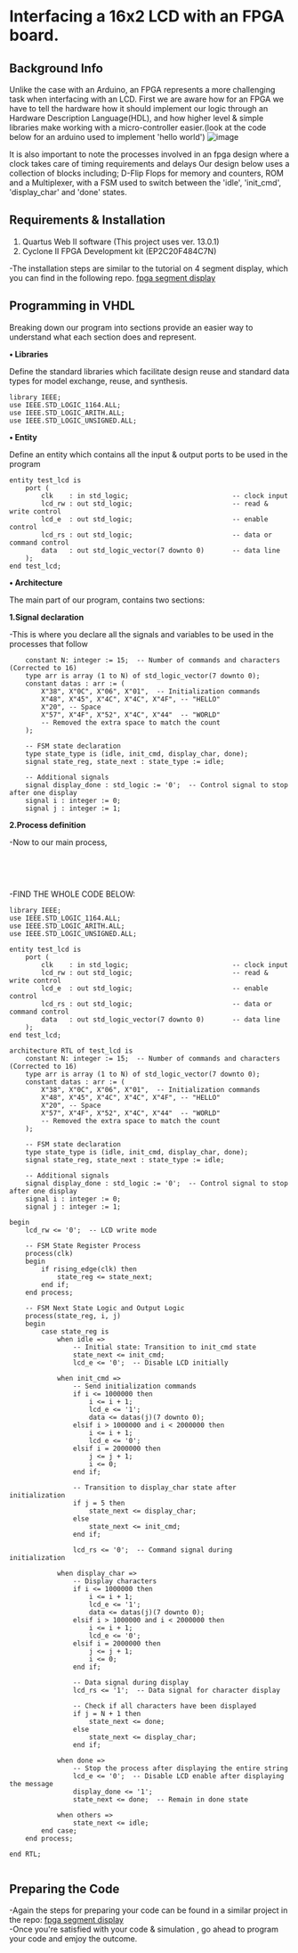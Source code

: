 # Interfacing a 16x2 LCD with an FPGA board.
## Background Info ##
Unlike the case with an Arduino, an FPGA represents a more challenging task when interfacing with an LCD.
First we are aware how for an FPGA we have to tell the hardware how it should implement our logic through an Hardware Description Language(HDL), and how higher level & simple libraries make working with a micro-controller easier.(look at the code below for an arduino 
used to implement 'hello world')
![image](https://github.com/user-attachments/assets/442612fa-0654-4c4e-96de-bdf6f4b2e684)

It is also important to note the processes involved in an fpga design where a clock takes care of timing requirements and delays
Our design below uses a collection of blocks including; D-Flip Flops for memory and counters, ROM and a Multiplexer, with a FSM used to switch between the 'idle', 'init_cmd', 'display_char' and 'done' states.



## Requirements & Installation ##

1.	Quartus Web II software (This project uses ver. 13.0.1)
2.	Cyclone II FPGA Development kit (EP2C20F484C7N)

-The installation steps are similar to the tutorial on 4 segment display, which you can find in the following repo.
 [fpga segment display](https://github.com/donaldintech/fpga_segment_display)


## Programming in VHDL ##

Breaking down our program into sections provide an easier way to understand what each section does and represent.

**•	Libraries**

Define the standard libraries which facilitate design reuse and standard data types for model exchange, reuse, and synthesis. 
```
library IEEE;
use IEEE.STD_LOGIC_1164.ALL;
use IEEE.STD_LOGIC_ARITH.ALL;
use IEEE.STD_LOGIC_UNSIGNED.ALL;
```
 
**•	Entity**

Define an entity which contains all the input & output ports to be used in the program
```
entity test_lcd is
    port (
        clk    : in std_logic;                          -- clock input
        lcd_rw : out std_logic;                         -- read & write control
        lcd_e  : out std_logic;                         -- enable control
        lcd_rs : out std_logic;                         -- data or command control
        data   : out std_logic_vector(7 downto 0)       -- data line
    );
end test_lcd;
```
 
**•	Architecture**

The main part of our program, contains two sections: 

**1.Signal declaration** 

-This is where you declare all the signals and variables to be used in the processes that follow
```
    constant N: integer := 15;  -- Number of commands and characters (Corrected to 16)
    type arr is array (1 to N) of std_logic_vector(7 downto 0);
    constant datas : arr := (
        X"38", X"0C", X"06", X"01",  -- Initialization commands
        X"48", X"45", X"4C", X"4C", X"4F", -- "HELLO"
        X"20", -- Space
        X"57", X"4F", X"52", X"4C", X"44"  -- "WORLD"
        -- Removed the extra space to match the count
    );

    -- FSM state declaration
    type state_type is (idle, init_cmd, display_char, done);
    signal state_reg, state_next : state_type := idle;
    
    -- Additional signals
    signal display_done : std_logic := '0';  -- Control signal to stop after one display
    signal i : integer := 0;
    signal j : integer := 1;
```

 **2.Process definition** 


-Now to our  main process, 
```
 
```
  


<br/><br/>
-FIND THE WHOLE CODE BELOW: 

```
library IEEE;
use IEEE.STD_LOGIC_1164.ALL;
use IEEE.STD_LOGIC_ARITH.ALL;
use IEEE.STD_LOGIC_UNSIGNED.ALL;

entity test_lcd is
    port (
        clk    : in std_logic;                          -- clock input
        lcd_rw : out std_logic;                         -- read & write control
        lcd_e  : out std_logic;                         -- enable control
        lcd_rs : out std_logic;                         -- data or command control
        data   : out std_logic_vector(7 downto 0)       -- data line
    );
end test_lcd;

architecture RTL of test_lcd is
    constant N: integer := 15;  -- Number of commands and characters (Corrected to 16)
    type arr is array (1 to N) of std_logic_vector(7 downto 0);
    constant datas : arr := (
        X"38", X"0C", X"06", X"01",  -- Initialization commands
        X"48", X"45", X"4C", X"4C", X"4F", -- "HELLO"
        X"20", -- Space
        X"57", X"4F", X"52", X"4C", X"44"  -- "WORLD"
        -- Removed the extra space to match the count
    );

    -- FSM state declaration
    type state_type is (idle, init_cmd, display_char, done);
    signal state_reg, state_next : state_type := idle;
    
    -- Additional signals
    signal display_done : std_logic := '0';  -- Control signal to stop after one display
    signal i : integer := 0;
    signal j : integer := 1;

begin
    lcd_rw <= '0';  -- LCD write mode

    -- FSM State Register Process
    process(clk)
    begin
        if rising_edge(clk) then
            state_reg <= state_next;
        end if;
    end process;

    -- FSM Next State Logic and Output Logic
    process(state_reg, i, j)
    begin
        case state_reg is
            when idle =>
                -- Initial state: Transition to init_cmd state
                state_next <= init_cmd;
                lcd_e <= '0';  -- Disable LCD initially

            when init_cmd =>
                -- Send initialization commands
                if i <= 1000000 then
                    i <= i + 1;
                    lcd_e <= '1';
                    data <= datas(j)(7 downto 0);
                elsif i > 1000000 and i < 2000000 then
                    i <= i + 1;
                    lcd_e <= '0';
                elsif i = 2000000 then
                    j <= j + 1;
                    i <= 0;
                end if;

                -- Transition to display_char state after initialization
                if j = 5 then
                    state_next <= display_char;
                else
                    state_next <= init_cmd;
                end if;

                lcd_rs <= '0';  -- Command signal during initialization

            when display_char =>
                -- Display characters
                if i <= 1000000 then
                    i <= i + 1;
                    lcd_e <= '1';
                    data <= datas(j)(7 downto 0);
                elsif i > 1000000 and i < 2000000 then
                    i <= i + 1;
                    lcd_e <= '0';
                elsif i = 2000000 then
                    j <= j + 1;
                    i <= 0;
                end if;

                -- Data signal during display
                lcd_rs <= '1';  -- Data signal for character display

                -- Check if all characters have been displayed
                if j = N + 1 then
                    state_next <= done;
                else
                    state_next <= display_char;
                end if;

            when done =>
                -- Stop the process after displaying the entire string
                lcd_e <= '0';  -- Disable LCD enable after displaying the message
                display_done <= '1';
                state_next <= done;  -- Remain in done state

            when others =>
                state_next <= idle;
        end case;
    end process;

end RTL;


```  


## Preparing the Code ##

-Again the steps for preparing your code can be found in a similar project in the repo: 
[fpga segment display](https://github.com/donaldintech/fpga_segment_display) </br>
-Once you're satisfied with your code & simulation , go ahead to program your code and emjoy the outcome.


